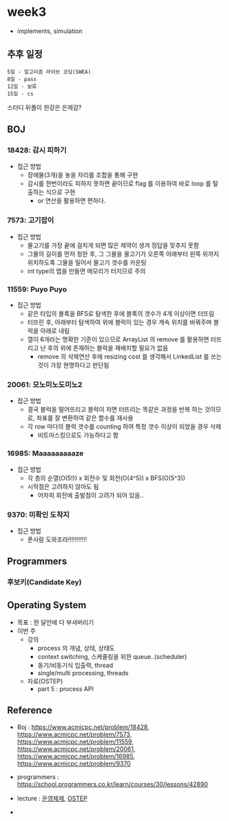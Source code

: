# week3
- implements, simulation

## 추후 일정
```
5일 - 알고리즘 라이브 코딩(SWEA)
8일 - pass
12일 - 보류 
15일 - cs
```
스터디 뒤풀이 한강은 은제감?
## BOJ

### 18428: 감시 피하기 
- 접근 방법
    - 장애물(3개)을 놓을 자리를 조합을 통해 구현
    - 감시를 한번이라도 피하지 못하면 끝이므로 flag 를 이용하여 바로 loop 를 탈출하는 식으로 구현
        - or 연산을 활용하면 편하다.

### 7573: 고기잡이
- 접근 방법
    - 물고기를 가장 끝에 걸치게 되면 많은 제약이 생겨 정답을 맞추지 못함
    - 그물의 길이를 먼저 정한 후, 그 그물을 물고기가 오른쪽 아래부터 왼쪽 위까지 위치하도록 그물을 밀어서 물고기 갯수를 카운팅
    - int type의 맵을 만들면 메모리가 터지므로 주의

### 11559: Puyo Puyo
- 접근 방법
    - 같은 타입의 블록을 BFS로 탐색한 후에 블록의 갯수가 4개 이상이면 터뜨림
    - 터뜨린 후, 아래부터 탐색하여 위에 블럭이 있는 경우 계속 위치를 바꿔주며 블럭을 아래로 내림
    - 열이 6개라는 명확한 기준이 있으므로 ArrayList 의 remove 를 활용하면 터뜨리고 난 후의 위에 존재하는 블럭을 재배치할 필요가 없음
        - remove 의 삭제연산 후에 resizing cost 를 생각해서 LinkedList 를 쓰는것이 가장 현명하다고 판단됨

### 20061: 모노미노도미노2
- 접근 방법
    - 결국 블럭을 떨어뜨리고 블럭이 차면 터뜨리는 똑같은 과정을 반복 하는 것이므로, 좌표를 잘 변환하여 같은 함수를 재사용
    - 각 row 마다의 블럭 갯수를 counting 하여 특정 갯수 이상이 되었을 경우 삭제
        - 비트마스킹으로도 가능하다고 함

### 16985: Maaaaaaaaaze
- 접근 방법
    - 각 층의 순열(O(5!)) x 회전수 및 회전(O(4^5)) x BFS(O(5^3))
    - 시작점은 고려하지 않아도 됨
        - 어차피 회전에 출발점이 고려가 되어 있음..


### 9370: 미확인 도착지
- 접근 방법
    - 푼사람 도와조라!!!!!!!!!!!

## Programmers

### 후보키(Candidate Key)

## Operating System

- 목표 : 한 달안에 다 부셔버리기
- 이번 주
    - 강의
        - process 의 개념, 상태, 상태도
        - context switching, 스케줄링을 위한 queue..(scheduler)
        - 동기/비동기식 입출력, thread
        - single/multi processing, threads
    - 자료(OSTEP)
        - part 5 : process API

## Reference

- Boj : https://www.acmicpc.net/problem/18428, https://www.acmicpc.net/problem/7573, https://www.acmicpc.net/problem/11559, https://www.acmicpc.net/problem/20061, https://www.acmicpc.net/problem/16985, https://www.acmicpc.net/problem/9370

- programmers : https://school.programmers.co.kr/learn/courses/30/lessons/42890

- lecture : [운영체제](http://www.kocw.net/home/search/kemView.do?kemId=1046323), [OSTEP](https://pages.cs.wisc.edu/~remzi/OSTEP/)

- 